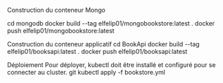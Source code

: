 Construction du conteneur Mongo

cd mongodb
docker build --tag elfelip01/mongobookstore:latest .
docker push elfelip01/mongobookstore:latest

Construction du conteneur applicatif
cd BookApi
docker build --tag elfelip01/booksapi:latest .
docker push elfelip01/booksapi:latest

Déploiement
Pour déployer, kubectl doit être installé et configuré pour se connecter au cluster.
git 
kubectl apply -f bookstore.yml